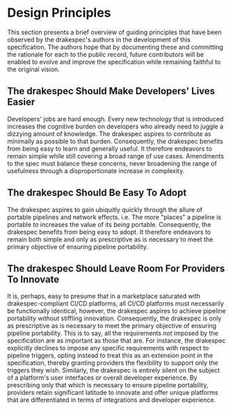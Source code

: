 # Design Principles

This section presents a brief overview of guiding principles that have been
observed by the drakespec's authors in the development of this specification.
The authors hope that by documenting these and committing the rationale for
each to the public record, future contributors will be enabled to evolve and
improve the specification while remaining faithful to the original vision.

## The drakespec Should Make Developers' Lives Easier

Developers' jobs are hard enough. Every new technology that is introduced
increases the cognitive burden on developers who already need to juggle a
dizzying amount of knowledge. The drakespec aspires to contribute as minimally
as possible to that burden. Consequently, the drakespec benefits from being easy
to learn and generally useful. It therefore endeavors to remain simple while
still covering a broad range of use cases. Amendments to the spec must balance
these concerns, never broadening the range of usefulness through a
disproportionate increase in complexity.

## The drakespec Should Be Easy To Adopt

The drakespec aspires to gain ubiquitly quickly through the allure of portable
pipelines and network effects. i.e. The more "places" a pipeline is portable
_to_ increases the value of its _being_ portable. Consequently, the drakespec
benefits from being easy to adopt. It therefore endeavors to remain both simple
and only as prescriptive as is necessary to meet the primary objective of
ensuring pipeline portability.

## The drakespec Should Leave Room For Providers To Innovate

It is, perhaps, easy to presume that in a marketplace saturated with
drakespec-compliant CI/CD platforms, all CI/CD platforms must necessarily be
functionally identical, however, the drakespec aspires to achieve pipeline
portability _without_ stiffling innovation. Consequently, the drakespec is only
as prescriptive as is necessary to meet the primary objective of ensuring
pipeline portability. This is to say, all the requirements _not_ imposed by the
specification are as important as those that are. For instance, the drakespec
explicitly declines to impose any specific requirements with respect to pipeline
triggers, opting instead to treat this as an extension point in the
specification, thereby granting providers the flexibility to support only the
triggers they wish. Similarly, the drakespec is entirely silent on the subject
of a platform's user interfaces or overall developer experience. By prescribing
only that which is necessary to ensure pipeline portability, providers retain
significant latitude to innovate and offer unique platforms that are
differentiated in terms of integrations and developer experience.
